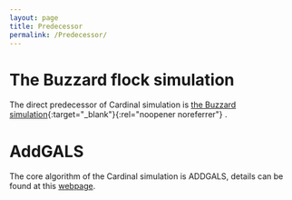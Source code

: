 ```yaml
---
layout: page
title: Predecessor
permalink: /Predecessor/
---
```


# The Buzzard flock simulation 
The direct predecessor of Cardinal simulation is [the Buzzard simulation](https://buzzardflock.github.io/){:target="_blank"}{:rel="noopener noreferrer"} . 

# AddGALS
The core algorithm of the Cardinal simulation is ADDGALS, details can be found at this [webpage](https://www.slac.stanford.edu/~risa/addgals/).
